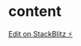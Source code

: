 # content

[Edit on StackBlitz ⚡️](https://stackblitz.com/edit/stackblitz-webcontainer-api-starter-f9plxv)